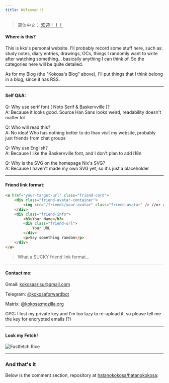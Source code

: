 ```yaml
---
title: Welcome!!!
---
```


> 简体中文：[ 欢迎！！！ ](./about-zh)

#### Where is this?

This is kks's personal website. I'll probably record some stuff here, such as: study notes, diary entries, drawings, OCs, things I randomly want to write after watching something... basically anything I can think of. So the categories here will be quite detailed.

As for my Blog (the "Kokosa's Blog" above), I'll put things that I think belong in a blog, since it has RSS.

---

#### Self Q&A:

Q: Why use serif font ( Noto Serif & Baskervville )?  
A: Because it looks good. Source Han Sans looks weird, readability doesn't matter lol

Q: Who will read this?  
A: No idea! Who has nothing better to do than visit my website, probably just friends from chat groups

Q: Why use English?  
A: Because I like the Baskervville font, and I don't plan to add i18n

Q: Why is the SVG on the homepage Nix's SVG?  
A: Because I haven't made my own SVG yet, so it's just a placeholder

---

#### Friend link format:

```html
<a href="your-target-url" class="friend-card">
    <div class="friend-avatar-container">
        <img src="/friends/your-avatar" class="friend-avatar" /> //or avatar link works too
    </div>
    <div class="friend-info">
        <h3>Your Name</h3>
        <div class="friend-url">
            Your URL
        </div>
        <p>Say something random</p>
    </div>
</a>
```
> What a SUCKY friend link format...

---

#### Contact me:

Gmail: kokosaarisu@gmail.com

Telegram: [@kokosaforwardbot](https://t.me/kokosaforwardbot)

Matrix: [@kokosa:mozilla.org](https://matrix.to/#/@kokosa:mozilla.org)

GPG: I lost my private key and I'm too lazy to re-upload it, so please tell me the key for encrypted emails (?)

---

#### Look my Fetch!

![Fastfetch Rice](/images/fetch.png)

---

### And that's it
Below is the comment section, repository at [hatanokokosa/hatanokokosa](https://github.com/hatanokokosa/hatanokokosa):